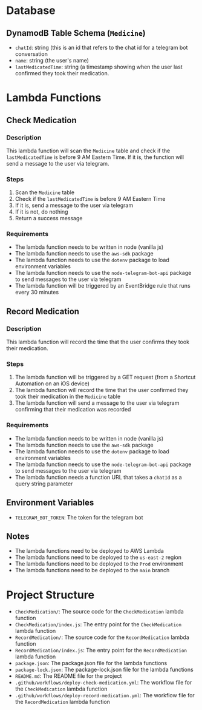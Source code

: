 # Database
## DynamodB Table Schema (`Medicine`)
* `chatId`: string (this is an id that refers to the chat id for a telegram bot conversation
* `name`: string (the user's name)
* `lastMedicatedTime`: string (a timestamp showing when the user last confirmed they took their medication.

# Lambda Functions
## Check Medication
### Description
This lambda function will scan the `Medicine` table and check if the `lastMedicatedTime` is before 9 AM Eastern Time. If it is, the function will send a message to the user via telegram.
### Steps
1. Scan the `Medicine` table
2. Check if the `lastMedicatedTime` is before 9 AM Eastern Time
3. If it is, send a message to the user via telegram
4. If it is not, do nothing
5. Return a success message
### Requirements
* The lambda function needs to be written in node (vanilla js)
* The lambda function needs to use the `aws-sdk` package
* The lambda function needs to use the `dotenv` package to load environment variables
* The lambda function needs to use the `node-telegram-bot-api` package to send messages to the user via telegram
* The lambda function will be triggered by an EventBridge rule that runs every 30 minutes

## Record Medication
### Description
This lambda function will record the time that the user confirms they took their medication.
### Steps
1. The lambda function will be triggered by a GET request (from a Shortcut Automation on an iOS device)
2. The lambda function will record the time that the user confirmed they took their medication in the `Medicine` table
3. The lambda function will send a message to the user via telegram confirming that their medication was recorded
### Requirements
* The lambda function needs to be written in node (vanilla js)
* The lambda function needs to use the `aws-sdk` package
* The lambda function needs to use the `dotenv` package to load environment variables
* The lambda function needs to use the `node-telegram-bot-api` package to send messages to the user via telegram
* The lambda function needs a function URL that takes a `chatId` as a query string parameter

## Environment Variables
* `TELEGRAM_BOT_TOKEN`: The token for the telegram bot

## Notes
* The lambda functions need to be deployed to AWS Lambda
* The lambda functions need to be deployed to the `us-east-2` region
* The lambda functions need to be deployed to the `Prod` environment
* The lambda functions need to be deployed to the `main` branch

# Project Structure
* `CheckMedication/`: The source code for the `CheckMedication` lambda function
* `CheckMedication/index.js`: The entry point for the `CheckMedication` lambda function
* `RecordMedication/`: The source code for the `RecordMedication` lambda function
* `RecordMedication/index.js`: The entry point for the `RecordMedication` lambda function
* `package.json`: The package.json file for the lambda functions
* `package-lock.json`: The package-lock.json file for the lambda functions
* `README.md`: The README file for the project
* `.github/workflows/deploy-check-medication.yml`: The workflow file for the `CheckMedication` lambda function
* `.github/workflows/deploy-record-medication.yml`: The workflow file for the `RecordMedication` lambda function
